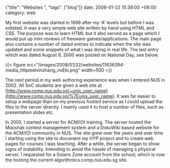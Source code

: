 {"title": "Websites  ", "tags": ["blog"]}
date: 2008-01-22 15:38:00 +08:00
category: web

My first website was started in 1999 after my 'A' levels but before I was enlisted. It was a very simple web site written by hand using HTML and CSS. The purpose was to learn HTML but it also served as a page which I would put up mini reviews of freeware games/applications. The main page also contains a number of dated entries to indicate when the site was updated and some snippets of what I was doing in real life. The last entry which was dated August 9, 2000 was posted on National Day, see below.

{{< figure src="/images/2008/01/22/websites/11636394-media_httpmelvinzhang_nxEki.png" width=500 >}}

The next period in my web authoring experience was when I entered NUS in 2002. All SoC students are given a web site at [http://www.comp.nus.edu.sg/~unix_user_name](http://www.comp.nus.edu.sg/%7Eunix_user_name). It was far easier to setup a webpage than on my previous hosted service as I could upload the files to the server directly. I mainly used it to host a number of files, such as presentation slides etc.

In 2005, I started a server for ACM/IOI training. The server hosted the Mooshak contest management system and a DokuWiki based website for the ACM/IOI community in NUS. The site grew over the years and over time I starting using the site to document my HYP project and to create web pages for courses I was teaching. After a while, the server began to show signs of instability. Intending to avoid the hassle of managing a physical server, I requested for a Solaris Zone account from the school, which is now the hosting the current algorithmics.comp.nus.edu.sg site.
